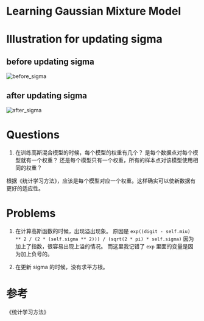 # Learning Gaussian Mixture Model

# Illustration for updating sigma
## before updating sigma
![before_sigma](https://user-images.githubusercontent.com/4412909/50443115-cf2c8580-093c-11e9-89b8-7840e2fd05bf.png)
## after updating sigma
![after_sigma](https://user-images.githubusercontent.com/4412909/50443116-d2277600-093c-11e9-8198-4bea0e6a1a69.png)



# Questions
1. 在训练高斯混合模型的时候，每个模型的权重有几个？
是每个数据点对每个模型就有一个权重？
还是每个模型只有一个权重，所有的样本点对该模型使用相同的权重？

根据《统计学习方法》，应该是每个模型对应一个权重。这样确实可以使新数据有更好的适应性。


# Problems
1. 在计算高斯函数的时候，出现溢出现象。
原因是 `exp((digit - self.miu) ** 2 / (2 * (self.sigma ** 2))) / (sqrt(2 * pi) * self.sigma)` 因为加上了指数，很容易出现上溢的情况。
而这里我记错了 `exp` 里面的变量是因为加上负号的。


2. 在更新 sigma 的时候，没有求平方根。
# 参考
《统计学习方法》
